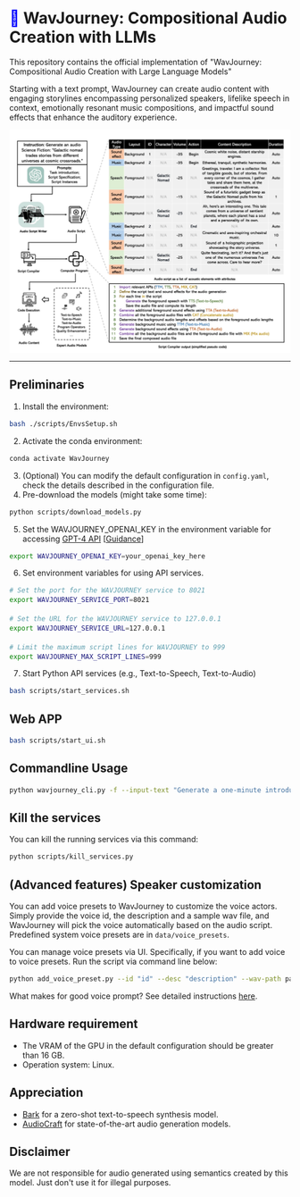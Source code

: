 # <span style="color: blue;">🎵</span> WavJourney: Compositional Audio Creation with LLMs
This repository contains the official implementation of "WavJourney: Compositional Audio Creation with Large Language Models"

Starting with a text prompt, WavJourney can create audio content with engaging storylines encompassing personalized speakers, lifelike speech in context, emotionally resonant music compositions, and impactful sound effects that enhance the auditory experience. 

<p align="center">
  <img align="middle" width="800" src="WavJourney.png"/>
</p>

<hr>


## Preliminaries
1. Install the environment:
```bash
bash ./scripts/EnvsSetup.sh
```
2. Activate the conda environment:
```bash
conda activate WavJourney
```

3. (Optional) You can modify the default configuration in `config.yaml`, check the details described in the configuration file. 
4. Pre-download the models (might take some time):
```bash
python scripts/download_models.py
```

5. Set the WAVJOURNEY_OPENAI_KEY in the environment variable for accessing [GPT-4 API](https://platform.openai.com/account/api-keys) [[Guidance](https://help.openai.com/en/articles/7102672-how-can-i-access-gpt-4)]
```bash
export WAVJOURNEY_OPENAI_KEY=your_openai_key_here
```

6. Set environment variables for using API services.
```bash
# Set the port for the WAVJOURNEY service to 8021
export WAVJOURNEY_SERVICE_PORT=8021

# Set the URL for the WAVJOURNEY service to 127.0.0.1
export WAVJOURNEY_SERVICE_URL=127.0.0.1

# Limit the maximum script lines for WAVJOURNEY to 999
export WAVJOURNEY_MAX_SCRIPT_LINES=999
```


7. Start Python API services (e.g., Text-to-Speech, Text-to-Audio)
```bash
bash scripts/start_services.sh
```

## Web APP
 ```bash
bash scripts/start_ui.sh
  ```

## Commandline Usage
 ```bash
 python wavjourney_cli.py -f --input-text "Generate a one-minute introduction to quantum mechanics" 
 ```


## Kill the services
You can kill the running services via this command:
 ```bash
python scripts/kill_services.py
  ```
  
## (Advanced features) Speaker customization 
You can add voice presets to WavJourney to customize the voice actors. Simply provide the voice id, the description and a sample wav file, and WavJourney will pick the voice automatically based on the audio script. Predefined system voice presets are in `data/voice_presets`.

You can manage voice presets via UI. Specifically, if you want to add voice to voice presets. Run the script via command line below:
```bash
python add_voice_preset.py --id "id" --desc "description" --wav-path path/to/wav --session-id ''
```
What makes for good voice prompt? See detailed instructions <a href="https://github.com/gitmylo/bark-voice-cloning-HuBERT-quantizer">here</a>. 
## Hardware requirement
- The VRAM of the GPU in the default configuration should be greater than 16 GB.
- Operation system: Linux.

## Appreciation
- [Bark](https://github.com/suno-ai/bark) for a zero-shot text-to-speech synthesis model.
- [AudioCraft](https://github.com/facebookresearch/audiocraft) for state-of-the-art audio generation models.

## Disclaimer
We are not responsible for audio generated using semantics created by this model. Just don't use it for illegal purposes.


